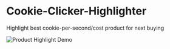 Cookie-Clicker-Highlighter
=================================

Highlight best cookie-per-second/cost product for next buying


![Product Highlight Demo](http://i.imgur.com/muxXYeL.png)
